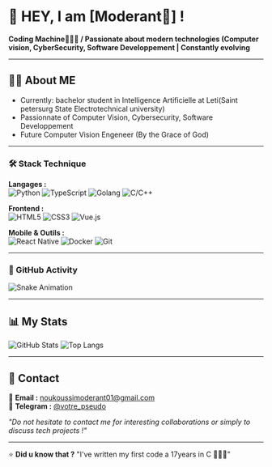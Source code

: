 # 👋 HEY, I am [Moderant🤫] !

**Coding Machine👨🏾‍💻 / Passionate about modern technologies (Computer vision, CyberSecurity, Software Developpement | Constantly evolving**  

---

## 🧑‍💻 About ME

- Currently: bachelor student in Intelligence Artificielle at Leti(Saint petersurg State Electrotechnical university)
- Passionnate of Computer Vision, Cybersecurity, Software Developpement
- Future Computer Vision Engeneer (By the Grace of God) 

---

### 🛠️ Stack Technique
**Langages :**  
![Python](https://img.shields.io/badge/Python-3776AB?style=flat&logo=python&logoColor=white)
![TypeScript](https://img.shields.io/badge/TypeScript-3178C6?style=flat&logo=typescript&logoColor=white)
![Golang](https://img.shields.io/badge/Go-00ADD8?style=flat&logo=go&logoColor=white)
![C/C++](https://img.shields.io/badge/C/C++-00599C?style=flat&logo=c%2B%2B&logoColor=white)

**Frontend :**  
![HTML5](https://img.shields.io/badge/HTML5-E34F26?style=flat&logo=html5&logoColor=white)
![CSS3](https://img.shields.io/badge/CSS3-1572B6?style=flat&logo=css3&logoColor=white)
![Vue.js](https://img.shields.io/badge/Vue.js-4FC08D?style=flat&logo=vue.js&logoColor=white)

**Mobile & Outils :**  
![React Native](https://img.shields.io/badge/React_Native-61DAFB?style=flat&logo=react&logoColor=white)
![Docker](https://img.shields.io/badge/Docker-2496ED?style=flat&logo=docker&logoColor=white)
![Git](https://img.shields.io/badge/Git-F05032?style=flat&logo=git&logoColor=white)

---

### 🐍 GitHub Activity
![Snake Animation](https://raw.githubusercontent.com/modervnt/modervnt/output/github-contribution-grid-snake.svg)

---

## 📊 My Stats
![GitHub Stats](https://github-readme-stats.vercel.app/api?username=modervnt&show_icons=true&theme=dracula&hide_border=true)
![Top Langs](https://github-readme-stats.vercel.app/api/top-langs/?username=modervnt&layout=compact&theme=dracula&hide_border=true)

---

## 📮 Contact
📧 **Email :** [noukoussimoderant01@gmail.com](mailto:noukoussimoderant01@gmail.com)  
📱 **Telegram :** [@votre_pseudo](https://t.me/modervnt)

*"Do not hesitate to contact me for interesting collaborations or simply to discuss tech projects !"*

---

⭐ **Did u know that ?** "I've written my first code a 17years in C 👨🏽‍🎨"
